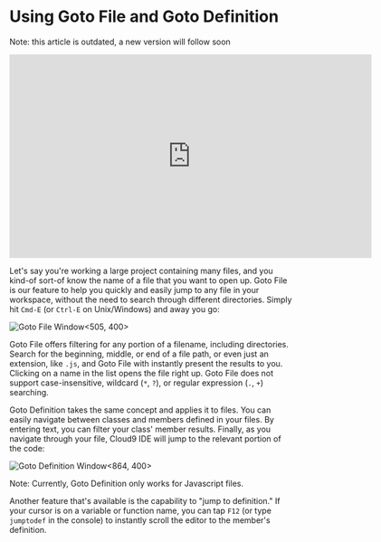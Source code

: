 # Using Goto File and Goto Definition

Note: this article is outdated, a new version will follow soon

<div class="video-container">
<iframe width="640" height="360" src="https://www.youtube.com/embed/U5823J0kYLE" frameborder="0" allowfullscreen></iframe>
</div>

Let's say you're working a large project containing many files, and you kind-of sort-of know the name of a file that you want to open up. Goto File is our feature to help you quickly and easily jump to any file in your workspace, without the need to search through different directories. Simply hit `Cmd-E` (or `Ctrl-E` on Unix/Windows) and away you go:  

![Goto File Window](./resources/images/gotofile.png)<505, 400>


Goto File offers filtering for any portion of a filename, including directories. Search for the beginning, middle, or end of a file path, or even just an extension, like `.js`, and Goto File with instantly present the results to you. Clicking on a name in the list opens the file right up. Goto File does not support case-insensitive, wildcard (`*`, `?`), or regular expression (`.`, `+`) searching.

Goto Definition takes the same concept and applies it to files. You can easily navigate between classes and members defined in your files. By entering text, you can filter your class' member results. Finally, as you navigate through your file, Cloud9 IDE will jump to the relevant portion of the code:  

![Goto Definition Window](./resources/images/gotodefinition.png)<864, 400>


Note: Currently, Goto Definition only works for Javascript files.

Another feature that's available is the capability to "jump to definition." If your cursor is on a variable or function name, you can tap `F12` (or type `jumptodef` in the console) to instantly scroll the editor to the member's definition.